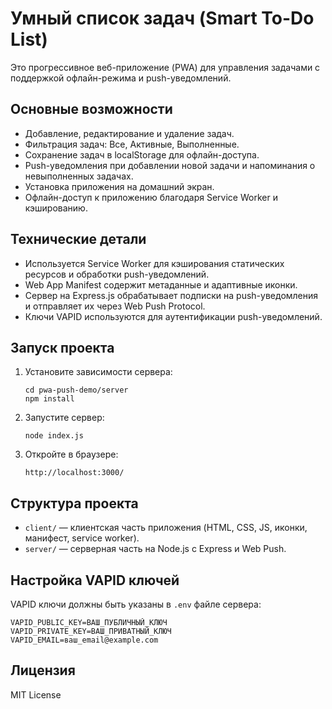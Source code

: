 # Умный список задач (Smart To-Do List)

Это прогрессивное веб-приложение (PWA) для управления задачами с поддержкой офлайн-режима и push-уведомлений.

## Основные возможности

- Добавление, редактирование и удаление задач.
- Фильтрация задач: Все, Активные, Выполненные.
- Сохранение задач в localStorage для офлайн-доступа.
- Push-уведомления при добавлении новой задачи и напоминания о невыполненных задачах.
- Установка приложения на домашний экран.
- Офлайн-доступ к приложению благодаря Service Worker и кэшированию.

## Технические детали

- Используется Service Worker для кэширования статических ресурсов и обработки push-уведомлений.
- Web App Manifest содержит метаданные и адаптивные иконки.
- Сервер на Express.js обрабатывает подписки на push-уведомления и отправляет их через Web Push Protocol.
- Ключи VAPID используются для аутентификации push-уведомлений.

## Запуск проекта

1. Установите зависимости сервера:
   ```
   cd pwa-push-demo/server
   npm install
   ```

2. Запустите сервер:
   ```
   node index.js
   ```

3. Откройте в браузере:
   ```
   http://localhost:3000/
   ```

## Структура проекта

- `client/` — клиентская часть приложения (HTML, CSS, JS, иконки, манифест, service worker).
- `server/` — серверная часть на Node.js с Express и Web Push.

## Настройка VAPID ключей

VAPID ключи должны быть указаны в `.env` файле сервера:

```
VAPID_PUBLIC_KEY=ВАШ_ПУБЛИЧНЫЙ_КЛЮЧ
VAPID_PRIVATE_KEY=ВАШ_ПРИВАТНЫЙ_КЛЮЧ
VAPID_EMAIL=ваш_email@example.com
```

## Лицензия

MIT License
